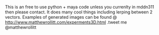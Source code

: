 This is an free to use python + maya code unless you currenlty in mddn311 then please contact. It does many cool things including lerping between 2 vectors. 
Examples of generated images can be found @ http://www.matthewrollitt.com/experments3D.html .tweet me @matthewrollitt